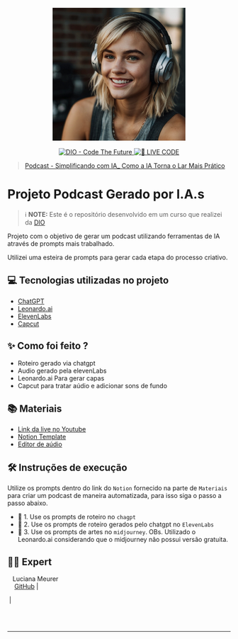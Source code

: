<p align="center">
<img 
    src=".//podcaster.jpg"
    width="300"
/>
</p>

<p align="center">
<a href="https://dio.me/">
    <img 
        src="https://img.shields.io/badge/DIO-Code_The_Future-28DA77?logo=youtube" 
        alt="DIO - Code The Future">
</a>
<a href="https://dio.me/">
<img 
    src="https://img.shields.io/badge/🔴_LIVE_CODE-FF5E72" 
    alt="🔴 LIVE CODE">
</a>
</p>

>[Podcast - Simplificando com IA_ Como a IA Torna o Lar Mais Prático](https://github.com/Lucianameurer/Curso_CAIXA-DIO-Desafio-3/blob/main/Podcast%20-%20Simplificando%20com%20IA_%20Como%20a%20IA%20Torna%20o%20Lar%20Mais%20Pr%C3%A1tico.mp3)    
</p>

# Projeto Podcast Gerado por I.A.s


 > ℹ️ **NOTE:** Este é o repositório desenvolvido em um curso que realizei da [DIO](https://dio.me)

Projeto com o objetivo de gerar um podcast utilizando ferramentas de IA através de prompts mais trabalhado.

Utilizei uma esteira de prompts para gerar cada etapa do processo criativo.

## 💻 Tecnologias utilizadas no projeto

- [ChatGPT](https://chat.openai.com/) 
- [Leonardo.ai](https://app.leonardo.ai/image-generation)
- [ElevenLabs](https://beta.elevenlabs.io/)
- [Capcut](https://www.capcut.com/pt-br/)

## ✨ Como foi feito ?

- Roteiro gerado via chatgpt
- Audio gerado pela elevenLabs
- Leonardo.ai Para gerar capas
- Capcut para tratar aúdio e adicionar sons de fundo

## 📚 Materiais

- [Link da live no Youtube](https://www.youtube.com)
- [Notion Template](https://helpful-jump-17b.notion.site/PAS-Podcast-AI-Studio-210489e15d7a4a73b743bb159e45d06f?pvs=4)
- [Editor de aúdio](https://www.capcut.com/editor?from_page=landing_page&__action_from=picture_V%C3%ADdeos%20profissionais%20em%20minutos,%20n%C3%A3o%20em%20horas.)


## 🛠️ Instruções de execução

Utilize os prompts dentro do link do `Notion` fornecido na parte de `Materiais` para criar um podcast de maneira automatizada, para isso siga o passo a passo abaixo.

- 🤖 1. Use os prompts de roteiro no `chagpt`
- 🤖 2. Use os prompts de roteiro gerados pelo chatgpt no  `ElevenLabs`
- 🤖 3. Use os prompts de artes no `midjourney`. OBs. Utilizado o Leonardo.ai considerando que o midjourney não possui versão gratuita.


## 👨‍💻 Expert

<p>
     <p>&nbsp&nbsp&nbspLuciana Meurer<br>
    &nbsp&nbsp&nbsp
    <a href="https://github.com/Lucianameurer">
    GitHub</a>&nbsp;|&nbsp;
     
&nbsp;|&nbsp;</p>
</p>
<br/><br/>
<p>

---
